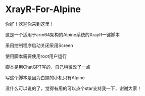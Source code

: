 # XrayR-For-Alpine
你好！欢迎你来到这里！

这是一个适用于arm64架构的Alpine系统的XrayR一键脚本

采用控制程序启动关闭采用Screen

使用脚本需要使用root用户运行

脚本是用ChatGPT写的，自己稍微改了一点

写这个脚本是因为白嫖的小机只有Alpine

没什么可以说的了，觉得有用的可以点个star支持我一下，谢谢大家！
